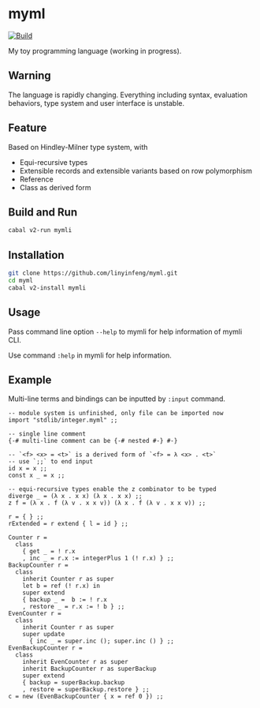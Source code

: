 # myml

[![Build](https://github.com/linyinfeng/myml/workflows/Build/badge.svg)](https://github.com/linyinfeng/myml/actions?query=workflow:Build+branch:master)

My toy programming language (working in progress).

## Warning

The language is rapidly changing. Everything including syntax, evaluation behaviors, type system and user interface is unstable.

## Feature

Based on Hindley-Milner type system, with

* Equi-recursive types
* Extensible records and extensible variants based on row polymorphism
* Reference
* Class as derived form

## Build and Run

```bash
cabal v2-run mymli
```

## Installation

```bash
git clone https://github.com/linyinfeng/myml.git
cd myml
cabal v2-install mymli
```

## Usage

Pass command line option `--help` to mymli for help information of mymli CLI.

Use command `:help` in mymli for help information.

## Example

Multi-line terms and bindings can be inputted by `:input` command.

```text
-- module system is unfinished, only file can be imported now
import "stdlib/integer.myml" ;;

-- single line comment
{-# multi-line comment can be {-# nested #-} #-}

-- `<f> <x> = <t>` is a derived form of `<f> = λ <x> . <t>`
-- use `;;` to end input
id x = x ;;
const x _ = x ;;

-- equi-recursive types enable the z combinator to be typed
diverge _ = (λ x . x x) (λ x . x x) ;;
z f = (λ x . f (λ v . x x v)) (λ x . f (λ v . x x v)) ;;

r = { } ;;
rExtended = r extend { l = id } ;;

Counter r =
  class
    { get _ = ! r.x
    , inc _ = r.x := integerPlus 1 (! r.x) } ;;
BackupCounter r =
  class
    inherit Counter r as super
    let b = ref (! r.x) in
    super extend
    { backup _ =  b := ! r.x
    , restore _ = r.x := ! b } ;;
EvenCounter r =
  class
    inherit Counter r as super
    super update
      { inc _ = super.inc (); super.inc () } ;;
EvenBackupCounter r =
  class
    inherit EvenCounter r as super
    inherit BackupCounter r as superBackup
    super extend
    { backup = superBackup.backup
    , restore = superBackup.restore } ;;
c = new (EvenBackupCounter { x = ref 0 }) ;;
```
